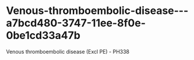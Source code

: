 # Venous-thromboembolic-disease---a7bcd480-3747-11ee-8f0e-0be1cd33a47b
Venous thromboembolic disease (Excl PE) - PH338
